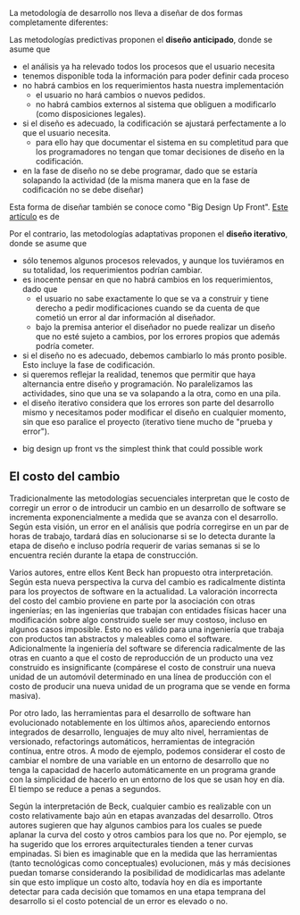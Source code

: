 La metodología de desarrollo nos lleva a diseñar de dos formas completamente diferentes:

Las metodologías predictivas proponen el **diseño anticipado**, donde se asume que

-   el análisis ya ha relevado todos los procesos que el usuario necesita
-   tenemos disponible toda la información para poder definir cada proceso
-   no habrá cambios en los requerimientos hasta nuestra implementación
    -   el usuario no hará cambios o nuevos pedidos.
    -   no habrá cambios externos al sistema que obliguen a modificarlo (como disposiciones legales).
-   si el diseño es adecuado, la codificación se ajustará perfectamente a lo que el usuario necesita.
    -   para ello hay que documentar el sistema en su completitud para que los programadores no tengan que tomar decisiones de diseño en la codificación.
-   en la fase de diseño no se debe programar, dado que se estaría solapando la actividad (de la misma manera que en la fase de codificación no se debe diseñar)

Esta forma de diseñar también se conoce como "Big Design Up Front". [Este artículo](http://www.joelonsoftware.com/articles/AardvarkSpec.html) es de

Por el contrario, las metodologías adaptativas proponen el **diseño iterativo**, donde se asume que

-   sólo tenemos algunos procesos relevados, y aunque los tuviéramos en su totalidad, los requerimientos podrían cambiar.
-   es inocente pensar en que no habrá cambios en los requerimientos, dado que
    -   el usuario no sabe exactamente lo que se va a construir y tiene derecho a pedir modificaciones cuando se da cuenta de que cometió un error al dar información al diseñador.
    -   bajo la premisa anterior el diseñador no puede realizar un diseño que no esté sujeto a cambios, por los errores propios que además podría cometer.
-   si el diseño no es adecuado, debemos cambiarlo lo más pronto posible. Esto incluye la fase de codificación.
-   si queremos reflejar la realidad, tenemos que permitir que haya alternancia entre diseño y programación. No paralelizamos las actividades, sino que una se va solapando a la otra, como en una pila.
-   el diseño iterativo considera que los errores son parte del desarrollo mismo y necesitamos poder modificar el diseño en cualquier momento, sin que eso paralice el proyecto (iterativo tiene mucho de "prueba y error").

<!-- -->

-   big design up front vs the simplest think that could possible work

El costo del cambio
-------------------

Tradicionalmente las metodologías secuenciales interpretan que le costo de corregir un error o de introducir un cambio en un desarrollo de software se incrementa exponencialmente a medida que se avanza con el desarrollo. Según esta visión, un error en el análisis que podría corregirse en un par de horas de trabajo, tardará días en solucionarse si se lo detecta durante la etapa de diseño e incluso podría requerir de varias semanas si se lo encuentra recién durante la etapa de construcción.

Varios autores, entre ellos Kent Beck han propuesto otra interpretación. Según esta nueva perspectiva la curva del cambio es radicalmente distinta para los proyectos de software en la actualidad. La valoración incorrecta del costo del cambio proviene en parte por la asociación con otras ingenierías; en las ingenierías que trabajan con entidades físicas hacer una modificación sobre algo construido suele ser muy costoso, incluso en algunos casos imposible. Esto no es válido para una ingeniería que trabaja con productos tan abstractos y maleables como el software. Adicionalmente la ingeniería del software se diferencia radicalmente de las otras en cuanto a que el costo de reproducción de un producto una vez construido es insignificante (compárese el costo de construir una nueva unidad de un automóvil determinado en una línea de producción con el costo de producir una nueva unidad de un programa que se vende en forma masiva).

Por otro lado, las herramientas para el desarrollo de software han evolucionado notablemente en los últimos años, apareciendo entornos integrados de desarrollo, lenguajes de muy alto nivel, herramientas de versionado, refactorings automáticos, herramientas de integración contínua, entre otros. A modo de ejemplo, podemos considerar el costo de cambiar el nombre de una variable en un entorno de desarrollo que no tenga la capacidad de hacerlo automáticamente en un programa grande con la simplicidad de hacerlo en un entorno de los que se usan hoy en día. El tiempo se reduce a penas a segundos.

Según la interpretación de Beck, cualquier cambio es realizable con un costo relativamente bajo aún en etapas avanzadas del desarrollo. Otros autores sugieren que hay algunos cambios para los cuales se puede aplanar la curva del costo y otros cambios para los que no. Por ejemplo, se ha sugerido que los errores arquitecturales tienden a tener curvas empinadas. Si bien es imaginable que en la medida que las herramientas (tanto tecnológicas como conceptuales) evolucionen, más y más decisiones puedan tomarse considerando la posibilidad de modidicarlas mas adelante sin que esto implique un costo alto, todavía hoy en día es importante detectar para cada decisión que tomamos en una etapa temprana del desarrollo si el costo potencial de un error es elevado o no.
